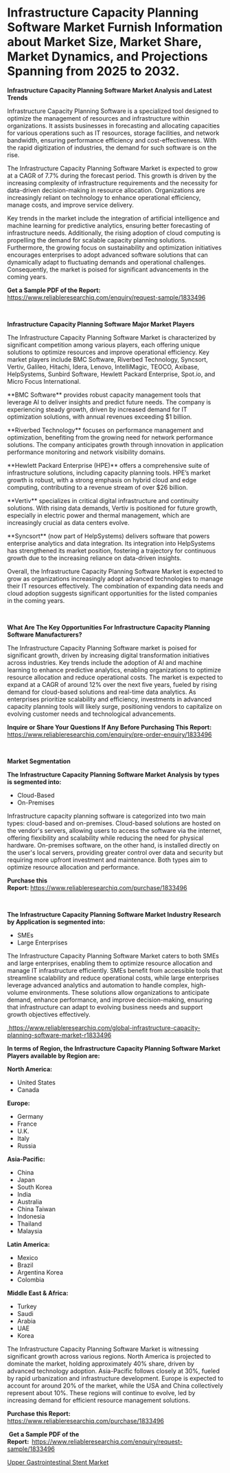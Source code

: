 <p><h1>Infrastructure Capacity Planning Software Market Furnish Information about Market Size, Market Share, Market Dynamics, and Projections Spanning from 2025 to 2032.</h1></p><p><strong>Infrastructure Capacity Planning Software Market Analysis and Latest Trends</strong></p>
<p><p>Infrastructure Capacity Planning Software is a specialized tool designed to optimize the management of resources and infrastructure within organizations. It assists businesses in forecasting and allocating capacities for various operations such as IT resources, storage facilities, and network bandwidth, ensuring performance efficiency and cost-effectiveness. With the rapid digitization of industries, the demand for such software is on the rise.</p><p>The Infrastructure Capacity Planning Software Market is expected to grow at a CAGR of 7.7% during the forecast period. This growth is driven by the increasing complexity of infrastructure requirements and the necessity for data-driven decision-making in resource allocation. Organizations are increasingly reliant on technology to enhance operational efficiency, manage costs, and improve service delivery.</p><p>Key trends in the market include the integration of artificial intelligence and machine learning for predictive analytics, ensuring better forecasting of infrastructure needs. Additionally, the rising adoption of cloud computing is propelling the demand for scalable capacity planning solutions. Furthermore, the growing focus on sustainability and optimization initiatives encourages enterprises to adopt advanced software solutions that can dynamically adapt to fluctuating demands and operational challenges. Consequently, the market is poised for significant advancements in the coming years.</p></p>
<p><strong>Get a Sample PDF of the Report:&nbsp;</strong> <a href="https://www.reliableresearchiq.com/enquiry/request-sample/1833496?utm_campaign=2269&utm_medium=2&utm_source=Github&utm_content=ia&utm_term=26032025&utm_id=infrastructure-capacity-planning-software">https://www.reliableresearchiq.com/enquiry/request-sample/1833496</a></p>
<p>&nbsp;</p>
<p><strong>Infrastructure Capacity Planning Software Major Market Players</strong></p>
<p><p>The Infrastructure Capacity Planning Software Market is characterized by significant competition among various players, each offering unique solutions to optimize resources and improve operational efficiency. Key market players include BMC Software, Riverbed Technology, Syncsort, Vertiv, Galileo, Hitachi, Idera, Lenovo, IntelliMagic, TEOCO, Axibase, HelpSystems, Sunbird Software, Hewlett Packard Enterprise, Spot.io, and Micro Focus International.</p><p>**BMC Software** provides robust capacity management tools that leverage AI to deliver insights and predict future needs. The company is experiencing steady growth, driven by increased demand for IT optimization solutions, with annual revenues exceeding $1 billion.</p><p>**Riverbed Technology** focuses on performance management and optimization, benefiting from the growing need for network performance solutions. The company anticipates growth through innovation in application performance monitoring and network visibility domains.</p><p>**Hewlett Packard Enterprise (HPE)** offers a comprehensive suite of infrastructure solutions, including capacity planning tools. HPE’s market growth is robust, with a strong emphasis on hybrid cloud and edge computing, contributing to a revenue stream of over $26 billion.</p><p>**Vertiv** specializes in critical digital infrastructure and continuity solutions. With rising data demands, Vertiv is positioned for future growth, especially in electric power and thermal management, which are increasingly crucial as data centers evolve.</p><p>**Syncsort** (now part of HelpSystems) delivers software that powers enterprise analytics and data integration. Its integration into HelpSystems has strengthened its market position, fostering a trajectory for continuous growth due to the increasing reliance on data-driven insights.</p><p>Overall, the Infrastructure Capacity Planning Software Market is expected to grow as organizations increasingly adopt advanced technologies to manage their IT resources effectively. The combination of expanding data needs and cloud adoption suggests significant opportunities for the listed companies in the coming years.</p></p>
<p>&nbsp;</p>
<p><strong>What Are The Key Opportunities For Infrastructure Capacity Planning Software Manufacturers?</strong></p>
<p><p>The Infrastructure Capacity Planning Software market is poised for significant growth, driven by increasing digital transformation initiatives across industries. Key trends include the adoption of AI and machine learning to enhance predictive analytics, enabling organizations to optimize resource allocation and reduce operational costs. The market is expected to expand at a CAGR of around 12% over the next five years, fueled by rising demand for cloud-based solutions and real-time data analytics. As enterprises prioritize scalability and efficiency, investments in advanced capacity planning tools will likely surge, positioning vendors to capitalize on evolving customer needs and technological advancements.</p></p>
<p><strong>Inquire or Share Your Questions If Any Before Purchasing This Report:</strong> <a href="https://www.reliableresearchiq.com/enquiry/pre-order-enquiry/1833496?utm_campaign=2269&utm_medium=2&utm_source=Github&utm_content=ia&utm_term=26032025&utm_id=infrastructure-capacity-planning-software">https://www.reliableresearchiq.com/enquiry/pre-order-enquiry/1833496</a></p>
<p>&nbsp;</p>
<p><strong>Market Segmentation</strong></p>
<p><strong>The Infrastructure Capacity Planning Software Market Analysis by types is segmented into:</strong></p>
<p><ul><li>Cloud-Based</li><li>On-Premises</li></ul></p>
<p><p>Infrastructure capacity planning software is categorized into two main types: cloud-based and on-premises. Cloud-based solutions are hosted on the vendor's servers, allowing users to access the software via the internet, offering flexibility and scalability while reducing the need for physical hardware. On-premises software, on the other hand, is installed directly on the user's local servers, providing greater control over data and security but requiring more upfront investment and maintenance. Both types aim to optimize resource allocation and performance.</p></p>
<p><strong>Purchase this Report:&nbsp;</strong><a href="https://www.reliableresearchiq.com/purchase/1833496?utm_campaign=2269&utm_medium=2&utm_source=Github&utm_content=ia&utm_term=26032025&utm_id=infrastructure-capacity-planning-software">https://www.reliableresearchiq.com/purchase/1833496</a></p>
<p>&nbsp;</p>
<p><strong>The Infrastructure Capacity Planning Software Market Industry Research by Application is segmented into:</strong></p>
<p><ul><li>SMEs</li><li>Large Enterprises</li></ul></p>
<p><p>The Infrastructure Capacity Planning Software Market caters to both SMEs and large enterprises, enabling them to optimize resource allocation and manage IT infrastructure efficiently. SMEs benefit from accessible tools that streamline scalability and reduce operational costs, while large enterprises leverage advanced analytics and automation to handle complex, high-volume environments. These solutions allow organizations to anticipate demand, enhance performance, and improve decision-making, ensuring that infrastructure can adapt to evolving business needs and support growth objectives effectively.</p></p>
<p><a href="https://www.reliableresearchiq.com/global-infrastructure-capacity-planning-software-market-r1833496?utm_campaign=2269&utm_medium=2&utm_source=Github&utm_content=ia&utm_term=26032025&utm_id=infrastructure-capacity-planning-software">&nbsp;https://www.reliableresearchiq.com/global-infrastructure-capacity-planning-software-market-r1833496</a></p>
<p><strong>In terms of Region, the Infrastructure Capacity Planning Software Market Players available by Region are:</strong></p>
<p>
    <p> <strong> North America: </strong>
        <ul>
            <li>United States</li>
            <li>Canada</li>
        </ul>
        </p> 
    <p> <strong> Europe: </strong>
        <ul>
            <li>Germany</li>
            <li>France</li>
            <li>U.K.</li>
            <li>Italy</li>
            <li>Russia</li>
        </ul>
        </p> 
    <p> <strong> Asia-Pacific: </strong>
        <ul>
            <li>China</li>
            <li>Japan</li>
            <li>South Korea</li>
            <li>India</li>
            <li>Australia</li>
            <li>China Taiwan</li>
            <li>Indonesia</li>
            <li>Thailand</li>
            <li>Malaysia</li>
        </ul>
        </p> 
    <p> <strong> Latin America: </strong>
        <ul>
            <li>Mexico</li>
            <li>Brazil</li>
            <li>Argentina Korea</li>
            <li>Colombia</li>
        </ul>
        </p> 
    <p> <strong> Middle East & Africa: </strong>
        <ul>
            <li>Turkey</li>
            <li>Saudi</li>
            <li>Arabia</li>
            <li>UAE</li>
            <li>Korea</li>
        </ul>
    </p>
    </p>
<p><p>The Infrastructure Capacity Planning Software Market is witnessing significant growth across various regions. North America is projected to dominate the market, holding approximately 40% share, driven by advanced technology adoption. Asia-Pacific follows closely at 30%, fueled by rapid urbanization and infrastructure development. Europe is expected to account for around 20% of the market, while the USA and China collectively represent about 10%. These regions will continue to evolve, led by increasing demand for efficient resource management solutions.</p></p>
<p><strong>Purchase this Report: </strong><a href="https://www.reliableresearchiq.com/purchase/1833496?utm_campaign=2269&utm_medium=2&utm_source=Github&utm_content=ia&utm_term=26032025&utm_id=infrastructure-capacity-planning-software">https://www.reliableresearchiq.com/purchase/1833496</a></p>
<p>&nbsp;<strong>Get a Sample PDF of the Report:&nbsp;&nbsp;</strong><a href="https://www.reliableresearchiq.com/enquiry/request-sample/1833496?utm_campaign=2269&utm_medium=2&utm_source=Github&utm_content=ia&utm_term=26032025&utm_id=infrastructure-capacity-planning-software">https://www.reliableresearchiq.com/enquiry/request-sample/1833496</a></p>
<p><strong></strong></p>
<p><p><a href="https://github.com/MonroeBullock54/Market-Research-Report-List-2/blob/main/upper-gastrointestinal-stent-market.md?utm_campaign=2269&utm_medium=2&utm_source=Github&utm_content=ia&utm_term=26032025&utm_id=infrastructure-capacity-planning-software">Upper Gastrointestinal Stent Market</a></p></p>
